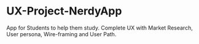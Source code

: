 # UX-Project-NerdyApp
App for Students to help them study. Complete UX with Market Research, User persona, Wire-framing and User Path.
